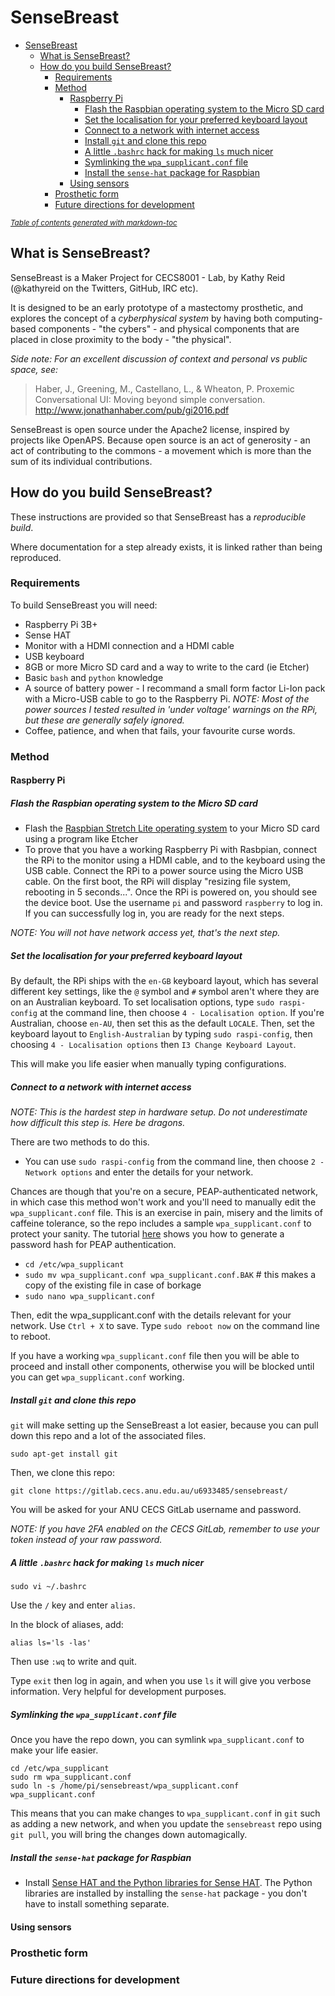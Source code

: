 # SenseBreast 

- [SenseBreast](#sensebreast)
  * [What is SenseBreast?](#what-is-sensebreast-)
  * [How do you build SenseBreast?](#how-do-you-build-sensebreast-)
    + [Requirements](#requirements)
    + [Method](#method)
      - [Raspberry Pi](#raspberry-pi)
        * [Flash the Raspbian operating system to the Micro SD card](#flash-the-raspbian-operating-system-to-the-micro-sd-card)
        * [Set the localisation for your preferred keyboard layout](#set-the-localisation-for-your-preferred-keyboard-layout)
        * [Connect to a network with internet access](#connect-to-a-network-with-internet-access)
        * [Install `git` and clone this repo](#install--git--and-clone-this-repo)
        * [A little `.bashrc` hack for making `ls` much nicer](#a-little--bashrc--hack-for-making--ls--much-nicer)
        * [Symlinking the `wpa_supplicant.conf` file](#symlinking-the--wpa-supplicantconf--file)
        * [Install the `sense-hat` package for Raspbian](#install-the--sense-hat--package-for-raspbian)
      - [Using sensors](#using-sensors)
    + [Prosthetic form](#prosthetic-form)
    + [Future directions for development](#future-directions-for-development)

<small><i><a href='http://ecotrust-canada.github.io/markdown-toc/'>Table of contents generated with markdown-toc</a></i></small>


## What is SenseBreast? 

SenseBreast is a Maker Project for CECS8001 - Lab, by Kathy Reid (@kathyreid on the Twitters, GitHub, IRC etc). 

It is designed to be an early prototype of a mastectomy prosthetic, and explores the concept of a _cyberphysical system_ by having both computing-based components - "the cybers" - and physical components that are placed in close proximity to the body - "the physical". 

_Side note: For an excellent discussion of context and personal vs public space, see:_ 

> Haber, J., Greening, M., Castellano, L., & Wheaton, P. Proxemic Conversational UI: Moving beyond simple conversation.
http://www.jonathanhaber.com/pub/gi2016.pdf

SenseBreast is open source under the Apache2 license, inspired by projects like OpenAPS. Because open source is an act of generosity - an act of contributing to the commons - a movement which is more than the sum of its individual contributions. 

## How do you build SenseBreast? 

These instructions are provided so that SenseBreast has a _reproducible build_. 

Where documentation for a step already exists, it is linked rather than being reproduced. 

### Requirements 

To build SenseBreast you will need: 

* Raspberry Pi 3B+
* Sense HAT
* Monitor with a HDMI connection and a HDMI cable 
* USB keyboard 
* 8GB or more Micro SD card and a way to write to the card (ie Etcher)
* Basic `bash` and `python` knowledge
* A source of battery power - I recommand a small form factor Li-Ion pack with a Micro-USB cable to go to the Raspberry Pi. _NOTE: Most of the power sources I tested resulted in 'under voltage' warnings on the RPi, but these are generally safely ignored._
* Coffee, patience, and when that fails, your favourite curse words. 

### Method

#### Raspberry Pi 

##### Flash the Raspbian operating system to the Micro SD card

* Flash the [Raspbian Stretch Lite operating system](https://www.raspberrypi.org/downloads/raspbian/) to your Micro SD card using a program like Etcher 
* To prove that you have a working Raspberry Pi with Rasbpian, connect the RPi to the monitor using a HDMI cable, and to the keyboard using the USB cable. Connect the RPi to a power source using the Micro USB cable. On the first boot, the RPi will display "resizing file system, rebooting in 5 seconds...". Once the RPi is powered on, you should see the device boot. Use the username `pi` and password `raspberry` to log in. If you can successfully log in, you are ready for the next steps. 

_NOTE: You will not have network access yet, that's the next step._

##### Set the localisation for your preferred keyboard layout

By default, the RPi ships with the `en-GB` keyboard layout, which has several different key settings, like the `@` symbol and `#` symbol aren't where they are on an Australian keyboard. To set localisation options, type `sudo raspi-config` at the command line, then choose `4 - Localisation option`. If you're Australian, choose `en-AU`, then set this as the default `LOCALE`. Then, set the keyboard layout to `English-Australian` by typing `sudo raspi-config`, then choosing `4 - Localisation options` then `I3 Change Keyboard Layout`. 

This will make you life easier when manually typing configurations. 

##### Connect to a network with internet access

_NOTE: This is the hardest step in hardware setup. Do not underestimate how difficult this step is. Here be dragons._

There are two methods to do this. 

* You can use `sudo raspi-config` from the command line, then choose `2 - Network options` and enter the details for your network. 

Chances are though that you're on a secure, PEAP-authenticated network, in which case this method won't work and you'll need to manually edit the `wpa_supplicant.conf` file. This is an exercise in pain, misery and the limits of caffeine tolerance, so the repo includes a sample `wpa_supplicant.conf` to protect your sanity. The tutorial [here](https://www.raspberrypi.org/forums/viewtopic.php?t=111100) shows you how to generate a password hash for PEAP authentication. 

* `cd /etc/wpa_supplicant`
* `sudo mv wpa_supplicant.conf wpa_supplicant.conf.BAK` # this makes a copy of the existing file in case of borkage
* `sudo nano wpa_supplicant.conf` 

Then, edit the wpa_supplicant.conf with the details relevant for your network. Use `Ctrl + X` to save. Type `sudo reboot now` on the command line to reboot. 

If you have a working `wpa_supplicant.conf` file then you will be able to proceed and install other components, otherwise you will be blocked until you can get `wpa_supplicant.conf` working. 

##### Install `git` and clone this repo

`git` will make setting up the SenseBreast a lot easier, because you can pull down this repo and a lot of the associated files. 

`sudo apt-get install git`

Then, we clone this repo: 

`git clone https://gitlab.cecs.anu.edu.au/u6933485/sensebreast/`

You will be asked for your ANU CECS GitLab username and password. 

_NOTE: If you have 2FA enabled on the CECS GitLab, remember to use your token instead of your raw password._

##### A little `.bashrc` hack for making `ls` much nicer 

`sudo vi ~/.bashrc`

Use the `/` key and enter `alias`. 

In the block of aliases, add: 

`alias ls='ls -las'`

Then use `:wq` to write and quit. 

Type `exit` then log in again, and when you use `ls` it will give you verbose information. Very helpful for development purposes. 

##### Symlinking the `wpa_supplicant.conf` file

Once you have the repo down, you can symlink `wpa_supplicant.conf` to make your life easier. 

```
cd /etc/wpa_supplicant
sudo rm wpa_supplicant.conf
sudo ln -s /home/pi/sensebreast/wpa_supplicant.conf wpa_supplicant.conf
```

This means that you can make changes to `wpa_supplicant.conf` in `git` such as adding a new network, and when you update the `sensebreast` repo using `git pull`, you will bring the changes down automagically. 


##### Install the `sense-hat` package for Raspbian

* Install [Sense HAT and the Python libraries for Sense HAT](https://www.raspberrypi.org/documentation/hardware/sense-hat/). The Python libraries are installed by installing the `sense-hat` package - you don't have to install something separate. 


#### Using sensors 


### Prosthetic form 


### Future directions for development



